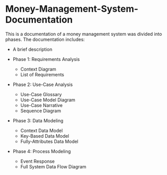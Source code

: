 # Money-Management-System-Documentation
This is a documentation of a money management system was divided into phases.
The documentation includes:
- A brief description

- Phase 1: Requirements Analysis 
  - Context Diagram
  - List of Requirements
- Phase 2: Use-Case Analysis
  - Use-Case Glossary
  - Use-Case Model Diagram
  - Use-Case Narrative
  - Sequence Diagram
- Phase 3: Data Modeling
  - Context Data Model
  - Key-Based Data Model
  - Fully-Attributes Data Model
- Phase 4: Process Modeling
  - Event Response
  - Full System Data Flow Diagram



